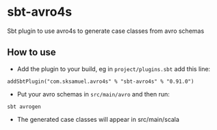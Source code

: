 # sbt-avro4s

Sbt plugin to use avro4s to generate case classes from avro schemas

## How to use

* Add the plugin to your build, eg in `project/plugins.sbt` add this line:

`addSbtPlugin("com.sksamuel.avro4s" % "sbt-avro4s" % "0.91.0")`

* Put your avro schemas in `src/main/avro` and then run:

`sbt avrogen`

* The generated case classes will appear in src/main/scala
